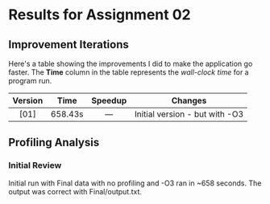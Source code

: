 # Results for Assignment 02

## Improvement Iterations

Here's a table showing the improvements I did to make the application go faster.  The **Time** column in the table represents the _wall-clock time_ for a program run.

| Version | Time | Speedup | Changes |
| :-----: | ---- | :-----: | ------- |
| [01] | 658.43s | &mdash; | Initial version - but with -O3 |



## Profiling Analysis

### Initial Review

Initial run with Final data with no profiling and -O3 ran in ~658 seconds. The output was correct with Final/output.txt.
